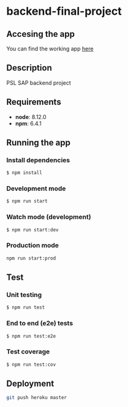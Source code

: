 # backend-final-project

## Accesing the app
You can find the working app [here](https://front-workshop.herokuapp.com/)

## Description

PSL SAP backend project

## Requirements

* __node__: 8.12.0
* __npm__: 6.4.1

## Running the app

### Install dependencies
```bash
$ npm install
```

### Development mode

```bash
$ npm run start
```

### Watch mode (development)
```bash
$ npm run start:dev
```

### Production mode
```bash
npm run start:prod
```

## Test

### Unit testing
```bash
$ npm run test
```

### End to end (e2e) tests
```bash
$ npm run test:e2e
```

### Test coverage
```bash
$ npm run test:cov
```

## Deployment
```bash
git push heroku master
```